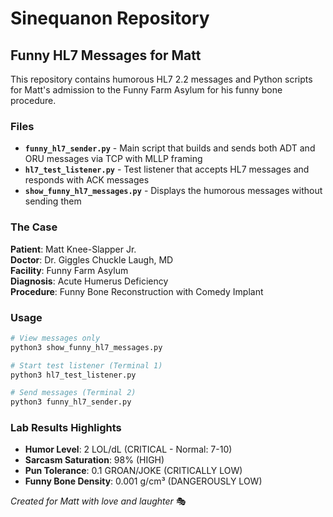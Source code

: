# Sinequanon Repository

## Funny HL7 Messages for Matt

This repository contains humorous HL7 2.2 messages and Python scripts for Matt's admission to the Funny Farm Asylum for his funny bone procedure.

### Files

- **`funny_hl7_sender.py`** - Main script that builds and sends both ADT and ORU messages via TCP with MLLP framing
- **`hl7_test_listener.py`** - Test listener that accepts HL7 messages and responds with ACK messages  
- **`show_funny_hl7_messages.py`** - Displays the humorous messages without sending them

### The Case

**Patient**: Matt Knee-Slapper Jr.  
**Doctor**: Dr. Giggles Chuckle Laugh, MD  
**Facility**: Funny Farm Asylum  
**Diagnosis**: Acute Humerus Deficiency  
**Procedure**: Funny Bone Reconstruction with Comedy Implant  

### Usage

```bash
# View messages only
python3 show_funny_hl7_messages.py

# Start test listener (Terminal 1)
python3 hl7_test_listener.py

# Send messages (Terminal 2) 
python3 funny_hl7_sender.py
```

### Lab Results Highlights

- **Humor Level**: 2 LOL/dL (CRITICAL - Normal: 7-10)
- **Sarcasm Saturation**: 98% (HIGH) 
- **Pun Tolerance**: 0.1 GROAN/JOKE (CRITICALLY LOW)
- **Funny Bone Density**: 0.001 g/cm³ (DANGEROUSLY LOW)

*Created for Matt with love and laughter* 🎭
